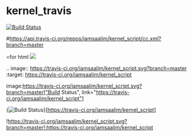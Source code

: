# kernel_travis

[![Build Status](https://travis-ci.org/iamsaalim/kernel_script.svg?branch=master)](https://travis-ci.org/iamsaalim/kernel_script)

#https://api.travis-ci.org/repos/iamsaalim/kernel_script/cc.xml?branch=master

=for html <a href="https://travis-ci.org/iamsaalim/kernel_script"><img src="https://travis-ci.org/iamsaalim/kernel_script.svg?branch=master"></a>

.. image:: https://travis-ci.org/iamsaalim/kernel_script.svg?branch=master
    :target: https://travis-ci.org/iamsaalim/kernel_script
    
image:https://travis-ci.org/iamsaalim/kernel_script.svg?branch=master["Build Status", link="https://travis-ci.org/iamsaalim/kernel_script"]

{<img src="https://travis-ci.org/iamsaalim/kernel_script.svg?branch=master" alt="Build Status" />}[https://travis-ci.org/iamsaalim/kernel_script]

!https://travis-ci.org/iamsaalim/kernel_script.svg?branch=master!:https://travis-ci.org/iamsaalim/kernel_script


